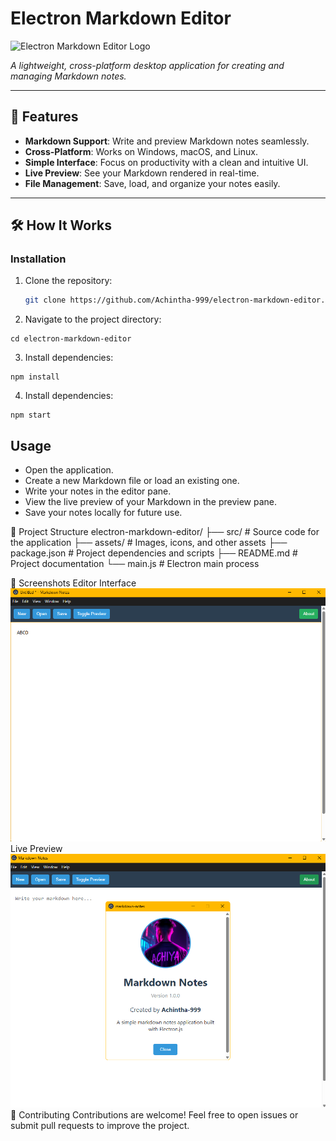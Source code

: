 # Electron Markdown Editor

![Electron Markdown Editor Logo](https://skillicons.dev/icons?i=electron)

*A lightweight, cross-platform desktop application for creating and managing Markdown notes.*

---

## 🚀 Features

- **Markdown Support**: Write and preview Markdown notes seamlessly.
- **Cross-Platform**: Works on Windows, macOS, and Linux.
- **Simple Interface**: Focus on productivity with a clean and intuitive UI.
- **Live Preview**: See your Markdown rendered in real-time.
- **File Management**: Save, load, and organize your notes easily.

---

## 🛠️ How It Works

### Installation
1. Clone the repository:
   ```bash
   git clone https://github.com/Achintha-999/electron-markdown-editor.git
   ```

2. Navigate to the project directory:
```
cd electron-markdown-editor
```   

3. Install dependencies:
```
npm install
```
4. Install dependencies:
```
npm start
```

## Usage

- Open the application.
- Create a new Markdown file or load an existing one.
- Write your notes in the editor pane.
- View the live preview of your Markdown in the preview pane.
- Save your notes locally for future use.

📂 Project Structure
electron-markdown-editor/
├── src/                # Source code for the application
├── assets/             # Images, icons, and other assets
├── package.json        # Project dependencies and scripts
├── README.md           # Project documentation
└── main.js             # Electron main process


📸 Screenshots
Editor Interface
![Editor Screenshot](assets/image2.png)
Live Preview
![Preview Screenshot](assets/image1.png)
🤝 Contributing
Contributions are welcome!
Feel free to open issues or submit pull requests to improve the project.

